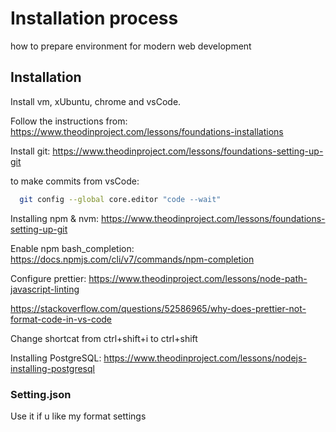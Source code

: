 
# Installation process

how to prepare environment for modern web development

## Installation

Install vm, xUbuntu, chrome and vsCode.

Follow the instructions from:
https://www.theodinproject.com/lessons/foundations-installations

Install git:
https://www.theodinproject.com/lessons/foundations-setting-up-git

to make commits from vsCode:
```bash
  git config --global core.editor "code --wait"
```

Installing npm & nvm: 
https://www.theodinproject.com/lessons/foundations-setting-up-git

Enable npm bash_completion:
https://docs.npmjs.com/cli/v7/commands/npm-completion

Configure prettier:
https://www.theodinproject.com/lessons/node-path-javascript-linting

https://stackoverflow.com/questions/52586965/why-does-prettier-not-format-code-in-vs-code

Change shortcat from ctrl+shift+i to ctrl+shift

Installing PostgreSQL: https://www.theodinproject.com/lessons/nodejs-installing-postgresql

### Setting.json
Use it if u like my format settings
